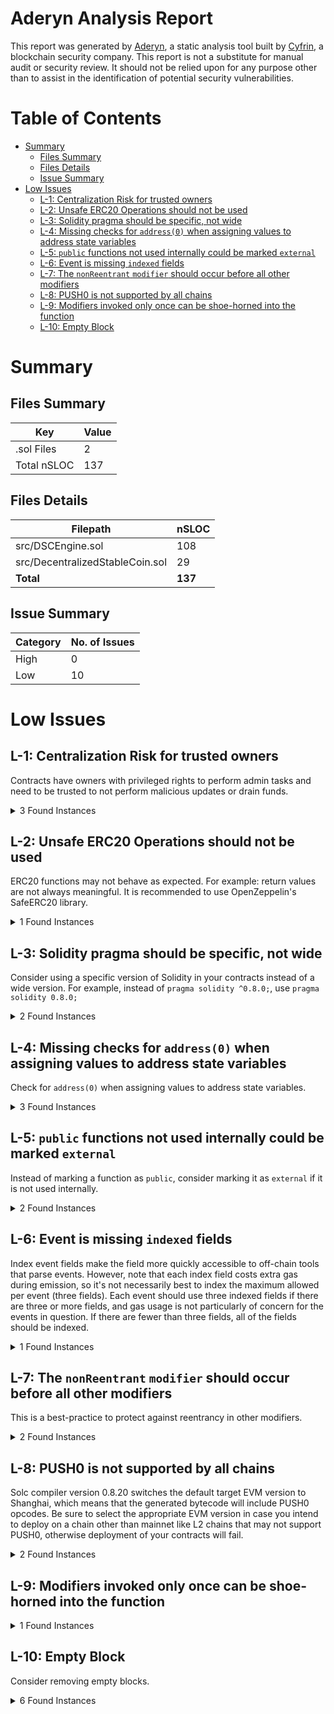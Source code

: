 # Aderyn Analysis Report

This report was generated by [Aderyn](https://github.com/Cyfrin/aderyn), a static analysis tool built by [Cyfrin](https://cyfrin.io), a blockchain security company. This report is not a substitute for manual audit or security review. It should not be relied upon for any purpose other than to assist in the identification of potential security vulnerabilities.
# Table of Contents

- [Summary](#summary)
  - [Files Summary](#files-summary)
  - [Files Details](#files-details)
  - [Issue Summary](#issue-summary)
- [Low Issues](#low-issues)
  - [L-1: Centralization Risk for trusted owners](#l-1-centralization-risk-for-trusted-owners)
  - [L-2: Unsafe ERC20 Operations should not be used](#l-2-unsafe-erc20-operations-should-not-be-used)
  - [L-3: Solidity pragma should be specific, not wide](#l-3-solidity-pragma-should-be-specific-not-wide)
  - [L-4: Missing checks for `address(0)` when assigning values to address state variables](#l-4-missing-checks-for-address0-when-assigning-values-to-address-state-variables)
  - [L-5: `public` functions not used internally could be marked `external`](#l-5-public-functions-not-used-internally-could-be-marked-external)
  - [L-6: Event is missing `indexed` fields](#l-6-event-is-missing-indexed-fields)
  - [L-7: The `nonReentrant` `modifier` should occur before all other modifiers](#l-7-the-nonreentrant-modifier-should-occur-before-all-other-modifiers)
  - [L-8: PUSH0 is not supported by all chains](#l-8-push0-is-not-supported-by-all-chains)
  - [L-9: Modifiers invoked only once can be shoe-horned into the function](#l-9-modifiers-invoked-only-once-can-be-shoe-horned-into-the-function)
  - [L-10: Empty Block](#l-10-empty-block)


# Summary

## Files Summary

| Key | Value |
| --- | --- |
| .sol Files | 2 |
| Total nSLOC | 137 |


## Files Details

| Filepath | nSLOC |
| --- | --- |
| src/DSCEngine.sol | 108 |
| src/DecentralizedStableCoin.sol | 29 |
| **Total** | **137** |


## Issue Summary

| Category | No. of Issues |
| --- | --- |
| High | 0 |
| Low | 10 |


# Low Issues

## L-1: Centralization Risk for trusted owners

Contracts have owners with privileged rights to perform admin tasks and need to be trusted to not perform malicious updates or drain funds.

<details><summary>3 Found Instances</summary>


- Found in src/DecentralizedStableCoin.sol [Line: 42](src/DecentralizedStableCoin.sol#L42)

	```solidity
	contract DecentralizedStableCoin is ERC20Burnable, Ownable {
	```

- Found in src/DecentralizedStableCoin.sol [Line: 49](src/DecentralizedStableCoin.sol#L49)

	```solidity
	    function burn(uint256 _amount) public override onlyOwner {
	```

- Found in src/DecentralizedStableCoin.sol [Line: 60](src/DecentralizedStableCoin.sol#L60)

	```solidity
	    function mint(address _to, uint256 _amount) public onlyOwner returns (bool) {
	```

</details>



## L-2: Unsafe ERC20 Operations should not be used

ERC20 functions may not behave as expected. For example: return values are not always meaningful. It is recommended to use OpenZeppelin's SafeERC20 library.

<details><summary>1 Found Instances</summary>


- Found in src/DSCEngine.sol [Line: 124](src/DSCEngine.sol#L124)

	```solidity
	        bool success = IERC20(tokenCollateralAddress).transferFrom(msg.sender, address(this), amountCollateral);
	```

</details>



## L-3: Solidity pragma should be specific, not wide

Consider using a specific version of Solidity in your contracts instead of a wide version. For example, instead of `pragma solidity ^0.8.0;`, use `pragma solidity 0.8.0;`

<details><summary>2 Found Instances</summary>


- Found in src/DSCEngine.sol [Line: 31](src/DSCEngine.sol#L31)

	```solidity
	pragma solidity ^0.8.18;
	```

- Found in src/DecentralizedStableCoin.sol [Line: 29](src/DecentralizedStableCoin.sol#L29)

	```solidity
	pragma solidity ^0.8.18;
	```

</details>



## L-4: Missing checks for `address(0)` when assigning values to address state variables

Check for `address(0)` when assigning values to address state variables.

<details><summary>3 Found Instances</summary>


- Found in src/DSCEngine.sol [Line: 104](src/DSCEngine.sol#L104)

	```solidity
	        i_dsc = DecentralizedStableCoin(dscAddress);
	```

- Found in src/DSCEngine.sol [Line: 122](src/DSCEngine.sol#L122)

	```solidity
	        s_collateralDeposited[msg.sender][tokenCollateralAddress] += amountCollateral;
	```

- Found in src/DSCEngine.sol [Line: 142](src/DSCEngine.sol#L142)

	```solidity
	        s_DSCMinted[msg.sender] += amountDscToMint;
	```

</details>



## L-5: `public` functions not used internally could be marked `external`

Instead of marking a function as `public`, consider marking it as `external` if it is not used internally.

<details><summary>2 Found Instances</summary>


- Found in src/DecentralizedStableCoin.sol [Line: 49](src/DecentralizedStableCoin.sol#L49)

	```solidity
	    function burn(uint256 _amount) public override onlyOwner {
	```

- Found in src/DecentralizedStableCoin.sol [Line: 60](src/DecentralizedStableCoin.sol#L60)

	```solidity
	    function mint(address _to, uint256 _amount) public onlyOwner returns (bool) {
	```

</details>



## L-6: Event is missing `indexed` fields

Index event fields make the field more quickly accessible to off-chain tools that parse events. However, note that each index field costs extra gas during emission, so it's not necessarily best to index the maximum allowed per event (three fields). Each event should use three indexed fields if there are three or more fields, and gas usage is not particularly of concern for the events in question. If there are fewer than three fields, all of the fields should be indexed.

<details><summary>1 Found Instances</summary>


- Found in src/DSCEngine.sol [Line: 73](src/DSCEngine.sol#L73)

	```solidity
	    event CollateralDeposited(address indexed user, address indexed token, uint256 amount);
	```

</details>



## L-7: The `nonReentrant` `modifier` should occur before all other modifiers

This is a best-practice to protect against reentrancy in other modifiers.

<details><summary>2 Found Instances</summary>


- Found in src/DSCEngine.sol [Line: 120](src/DSCEngine.sol#L120)

	```solidity
	        nonReentrant
	```

- Found in src/DSCEngine.sol [Line: 139](src/DSCEngine.sol#L139)

	```solidity
	    function mintDsc(uint256 amountDscToMint) external moreThanZero(amountDscToMint) nonReentrant {
	```

</details>



## L-8: PUSH0 is not supported by all chains

Solc compiler version 0.8.20 switches the default target EVM version to Shanghai, which means that the generated bytecode will include PUSH0 opcodes. Be sure to select the appropriate EVM version in case you intend to deploy on a chain other than mainnet like L2 chains that may not support PUSH0, otherwise deployment of your contracts will fail.

<details><summary>2 Found Instances</summary>


- Found in src/DSCEngine.sol [Line: 31](src/DSCEngine.sol#L31)

	```solidity
	pragma solidity ^0.8.18;
	```

- Found in src/DecentralizedStableCoin.sol [Line: 29](src/DecentralizedStableCoin.sol#L29)

	```solidity
	pragma solidity ^0.8.18;
	```

</details>



## L-9: Modifiers invoked only once can be shoe-horned into the function



<details><summary>1 Found Instances</summary>


- Found in src/DSCEngine.sol [Line: 85](src/DSCEngine.sol#L85)

	```solidity
	    modifier isAllowedToken(address _token) {
	```

</details>



## L-10: Empty Block

Consider removing empty blocks.

<details><summary>6 Found Instances</summary>


- Found in src/DSCEngine.sol [Line: 110](src/DSCEngine.sol#L110)

	```solidity
	    function depositCollateralAndMintDsc() external {}
	```

- Found in src/DSCEngine.sol [Line: 130](src/DSCEngine.sol#L130)

	```solidity
	    function redeemCollatoralForDsc() external {}
	```

- Found in src/DSCEngine.sol [Line: 132](src/DSCEngine.sol#L132)

	```solidity
	    function redeemCollatoral() external {}
	```

- Found in src/DSCEngine.sol [Line: 151](src/DSCEngine.sol#L151)

	```solidity
	    function burnDsc() external {}
	```

- Found in src/DSCEngine.sol [Line: 153](src/DSCEngine.sol#L153)

	```solidity
	    function liquidate() external {}
	```

- Found in src/DSCEngine.sol [Line: 155](src/DSCEngine.sol#L155)

	```solidity
	    function getHealthFactor() external view {}
	```

</details>



